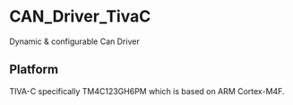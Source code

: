 # CAN_Driver_TivaC

Dynamic & configurable Can Driver 

## Platform
TIVA-C specifically TM4C123GH6PM which is based on ARM Cortex-M4F.
